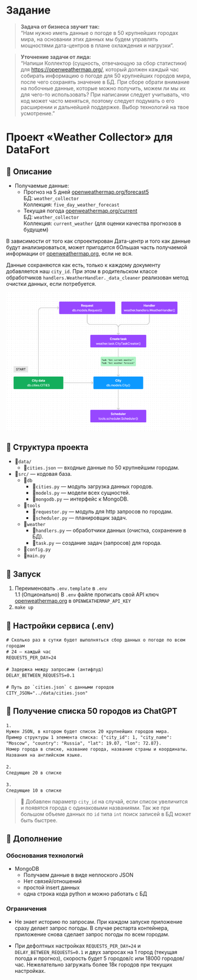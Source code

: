 # Задание

> **Задача от бизнеса звучит так:**  
> “Нам нужно иметь данные о погоде в 50 крупнейших городах мира, на основании
> этих
> данных мы будем управлять мощностями дата-центров в плане охлаждения и
> нагрузки”.

> **Уточнение задачи от лида:**  
> “Напиши Коллектор (сущность, отвечающую за сбор статистики)
> для https://openweathermap.org/, который должен каждый час собирать информацию
> о
> погоде для 50 крупнейших городов мира, после чего сохранять значение в БД. При
> сборе обрати внимание на побочные данные, которые можно получить, можем ли мы
> их
> для чего-то использовать? При написании следует учитывать, что код может часто
> меняться, поэтому следует подумать о его расширении и дальнейшей поддержке.
> Выбор технологий на твое усмотрение.”

# Проект «Weather Collector» для DataFort

## 📌 Описание

- Получаемые данные:
    - Прогноз на 5
      дней [openweathermap.org/forecast5](https://openweathermap.org/forecast5)  
      БД: `weather_collector`  
      Коллекция: `five_day_weather_forecast`  
    - Текущая
      погода [openweathermap.org/current](https://openweathermap.org/current)  
      БД: `weather_collector`  
      Коллекция: `current_weather`
      (для оценки качества прогнозов в будущем)

В зависимости от того как спроектирован Дата-центр и того как данные будут
анализироваться, может пригодится бОльшая часть получаемой информации от
[openweathermap.org](https://openweathermap.org), если не вся.

Данные сохраняются как есть, только к каждому документу добавляется наш
`city_id`. При этом в родительском классе
обработчиков `handlers.WeatherHandler._data_cleaner` реализован метод очистки
данных, если потребуется.

![diagram.png](docs/images/diagram.png)

## 📌 Структура проекта

- 📁`data/`
    - 📄`cities.json` — входные данные по 50 крупнейшим городам.
- 📁`src/` — кодовая база.
    - 📁`db`
        - 📄`cities.py` — модуль загрузка данных городов.
        - 📄`models.py` — модели всех сущностей.
        - 📄`mongodb.py` — интерфейс к MongoDB.
    - 📁`tools`
        - 📄`requestor.py` — модуль для http запросов по городам.
        - 📄`scheduler.py` — планировщик задач.
    - 📁`weather`
        - 📄`handlers.py` — обработчики данных (очистка, сохранение в БД).
        - 📄`task.py` — создание задач (запросов) для города.
    - 📄`config.py`
    - 📄`main.py`

## 📌 Запуск

1. Переименовать `.env.template` в `.env`  
   1.1 (Опционально) В `.env` файле прописать свой API ключ
   [openweathermap.org](https://openweathermap.org) в `OPENWEATHERMAP_API_KEY`
2. `make up`

## 📌 Настройки сервиса (.env)

```dotenv
# Сколько раз в сутки будет выполняться сбор данных о погоде по всем городам
# 24 — каждый час
REQUESTS_PER_DAY=24

# Задержка между запросами (антифлуд)
DELAY_BETWEEN_REQUESTS=0.1

# Путь до `cities.json` с данными городов
CITY_JSON="../data/cities.json"
```

## 📌 Получение списка 50 городов из ChatGPT

```prompt
1.
Нужен JSON, в котором будет список 20 крупнейших городов мира.
Пример структуры 1 элемента списка: {"city_id": 1, "city_name": "Moscow", "country": "Russia", "lat": 19.07, "lon": 72.87}.
Номер города в списке, название города, название страны и координаты. Названия на английском языке.

2.
Следующие 20 в списке

3.
Следующие 10 в списке
```

> 💬 Добавлен параметр `city_id` на случай, если список увеличится и появятся
> города с одинаковыми названиями. Так же при большом объеме данных по `id`
> типа `int` поиск записей в БД может быть быстрее.

## 📌 Дополнение

### Обоснования технологий

- MongoDB
    - Получаем данные в виде неплоского JSON
    - Нет связей/отношений
    - простой insert данных
    - одна строка кода python и можно работать с БД

### Ограничения

- Не знает историю по запросам. При каждом запуске приложение сразу делает
  запрос погоды. В случае рестарта контейнера, приложение снова сделает запрос
  погоды по всем городам.

- При дефолтных настройках `REQUESTS_PER_DAY=24` и `DELAY_BETWEEN_REQUESTS=0.1`
  и двух запросах на 1 город (текущая погода и прогноз), скорость будет 5
  городов/с или 18000 городов/час. Нежелательно загружать более 18к городов при
  текущих настройках.
